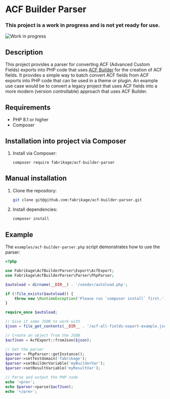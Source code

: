 # ACF Builder Parser

### This project is a work in progress and is not yet ready for use.

![Work in progress](https://img.shields.io/badge/status-work_in_progress-orange.svg)

## Description

This project provides a parser for converting ACF (Advanced Custom Fields) exports into PHP code that uses [ACF Builder](https://github.com/StoutLogic/acf-builder) for the creation of ACF fields. It provides a simple way to batch convert ACF fields from ACF exports into PHP code that can be used in a theme or plugin. An example use case would be to convert a legacy project that uses ACF fields into a more modern (version controllable) approach that uses ACF Builder.

## Requirements

- PHP 8.1 or higher
- Composer

## Installation into project via Composer

1. Install via Composer:
   ```sh
   composer require fabrikage/acf-builder-parser
   ```

## Manual installation

1. Clone the repository:

   ```sh
   git clone git@github.com:fabrikage/acf-builder-parser.git
   ```

2. Install dependencies:
   ```sh
   composer install
   ```

## Example

The `examples/acf-builder-parser.php` script demonstrates how to use the parser:

```php
<?php

use Fabrikage\AcfBuilderParser\Export\AcfExport;
use Fabrikage\AcfBuilderParser\Parser\PhpParser;

$autoload = dirname(__DIR__) . '/vendor/autoload.php';

if (!file_exists($autoload)) {
    throw new \RuntimeException('Please run `composer install` first.');
}

require_once $autoload;

// Give it some JSON to work with
$json = file_get_contents(__DIR__ . '/acf-all-fields-export-example.json');

// Create an object from the JSON
$acfJson = AcfExport::fromJson($json);

// Get the parser
$parser = PhpParser::getInstance();
$parser->setTextdomain('fabrikage');
$parser->setBuilderVariable('myBuilderVar');
$parser->setResultVariable('myResultVar');

// Parse and output the PHP code
echo '<pre>';
echo $parser->parse($acfJson);
echo '</pre>';
```
